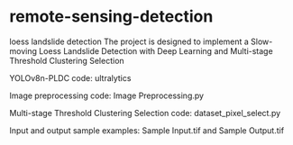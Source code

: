 # remote-sensing-detection
loess landslide detection
The project is designed to implement a Slow-moving Loess Landslide Detection with Deep Learning and Multi-stage Threshold Clustering Selection 

YOLOv8n-PLDC code: ultralytics

Image preprocessing code: Image Preprocessing.py

Multi-stage Threshold Clustering Selection code: dataset_pixel_select.py

Input and output sample examples: Sample Input.tif and Sample Output.tif 
